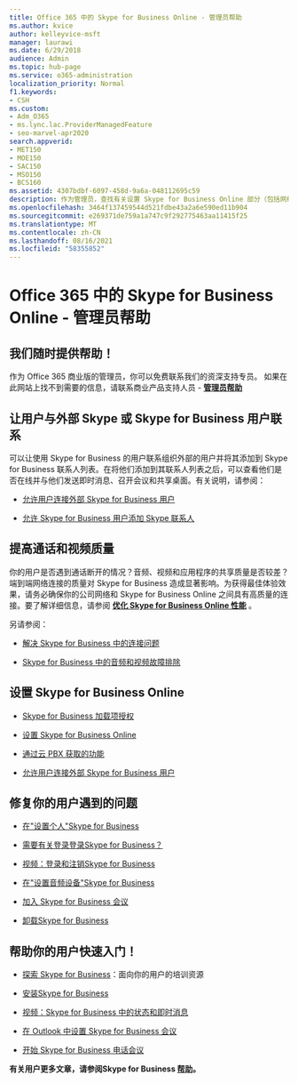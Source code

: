 ```yaml
---
title: Office 365 中的 Skype for Business Online - 管理员帮助
ms.author: kvice
author: kelleyvice-msft
manager: laurawi
ms.date: 6/29/2018
audience: Admin
ms.topic: hub-page
ms.service: o365-administration
localization_priority: Normal
f1.keywords:
- CSH
ms.custom:
- Adm_O365
- ms.lync.lac.ProviderManagedFeature
- seo-marvel-apr2020
search.appverid:
- MET150
- MOE150
- SAC150
- MSO150
- BCS160
ms.assetid: 4307bdbf-6097-458d-9a6a-048112695c59
description: 作为管理员，查找有关设置 Skype for Business Online 部分（包括网络、会议和 IM 以及用户的外部访问）的帮助。
ms.openlocfilehash: 3464f137459544d521fdbe43a2a6e590ed11b904
ms.sourcegitcommit: e269371de759a1a747c9f292775463aa11415f25
ms.translationtype: MT
ms.contentlocale: zh-CN
ms.lasthandoff: 08/16/2021
ms.locfileid: "58355852"
---
```

# <a name="skype-for-business-online-in-office-365---admin-help"></a>Office 365 中的 Skype for Business Online - 管理员帮助

## <a name="were-here-to-help"></a>我们随时提供帮助！

作为 Office 365 商业版的管理员，你可以免费联系我们的资深支持专员。 如果在此网站上找不到需要的信息，请联系商业产品支持人员 - **[管理员帮助](https://support.office.com/article/32a17ca7-6fa0-4870-8a8d-e25ba4ccfd4b)**
  
## <a name="let-your-users-contact-external-skype-or-skype-for-business-users"></a>让用户与外部 Skype 或 Skype for Business 用户联系

可以让使用 Skype for Business 的用户联系组织外部的用户并将其添加到 Skype for Business 联系人列表。在将他们添加到其联系人列表之后，可以查看他们是否在线并与他们发送即时消息、召开会议和共享桌面。有关说明，请参阅：
  
- [允许用户连接外部 Skype for Business 用户](https://support.office.com/article/b414873a-0059-4cd5-aea1-e5d0857dbc94)
    
- [允许 Skype for Business 用户添加 Skype 联系人](https://support.office.com/article/08666236-1894-42ae-8846-e49232bbc460)
    
## <a name="improve-call-and-video-quality"></a>提高通话和视频质量

你的用户是否遇到通话断开的情况？音频、视频和应用程序的共享质量是否较差？端到端网络连接的质量对 Skype for Business 造成显著影响。为获得最佳体验效果，请务必确保你的公司网络和 Skype for Business Online 之间具有高质量的连接。要了解详细信息，请参阅 **[优化 Skype for Business Online 性能](tune-skype-for-business-online-performance.md)** 。 
  
另请参阅：
  
- [解决 Skype for Business 中的连接问题](https://support.office.com/article/ca302828-783f-425c-bbe2-356348583771)
    
- [Skype for Business 中的音频和视频故障排除](https://support.office.com/article/62777bc6-c52b-47ae-84ba-a8905c3b71dc)
    
## <a name="set-up-skype-for-business-online"></a>设置 Skype for Business Online

- [Skype for Business 加载项授权](https://support.office.com/article/3ed752b1-5983-43f9-bcfd-760619ab40a7)
    
- [设置 Skype for Business Online](https://support.office.com/article/40296968-e779-4259-980b-c2de1c044c6e)
    
- [通过云 PBX 获取的功能](https://support.office.com/article/bc9756d1-8a2f-42c4-98f6-afb17c29231c)
    
- [允许用户连接外部 Skype for Business 用户](https://support.office.com/article/b414873a-0059-4cd5-aea1-e5d0857dbc94)
    
## <a name="fix-problems-for-your-users"></a>修复你的用户遇到的问题

- [在"设置个人"Skype for Business](https://support.office.com/article/68bacc31-71d3-44c3-a4d4-64da78c447aa#bkmk-stop-automatic-startup)
    
- [需要有关登录登录Skype for Business？](https://support.office.com/article/448b8ea7-5b33-444a-afd4-175fc9930d05)
    
- [视频：登录和注销Skype for Business](https://support.office.com/article/8abed4b3-ac48-493e-9d76-0e10140e9451)
    
- [在"设置音频设备"Skype for Business](https://support.office.com/article/2533d929-9814-4349-8ae4-fca29246e2ff)
    
- [加入 Skype for Business 会议](https://support.office.com/article/3862be6d-758a-4064-a016-67c0febf3cd5)
    
- [卸载Skype for Business](https://support.office.com/article/28C4A036-7F22-406C-B7F4-87894CBAF902)
    
## <a name="help-your-users-get-started-quickly"></a>帮助你的用户快速入门！

- [探索 Skype for Business](https://support.office.com/article/8a3491a3-c095-4718-80cf-cbbe4afe4eba)：面向你的用户的培训资源 
    
- [安装Skype for Business](https://support.office.com/article/8a0d4da8-9d58-44f9-9759-5c8f340cb3fb)
    
- [视频：Skype for Business 中的状态和即时消息](https://support.office.com/article/c873b869-4ce0-4375-9bea-5de150eaf081)
    
- [在 Outlook 中设置 Skype for Business 会议](https://support.office.com/article/b8305620-d16e-4667-989d-4a977aad6556)
    
- [开始 Skype for Business 电话会议](https://support.office.com/article/8dc8ac52-91ac-4db9-8672-11551fdaf997)
    
 **有关用户更多文章，请参阅Skype for Business [帮助](https://support.office.com/article/4fbe07ce-6b15-4a06-bcf0-baea57890410)。**
  

